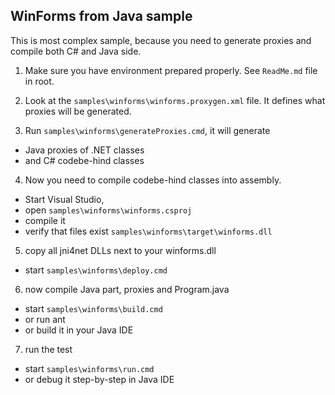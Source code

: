 WinForms from Java sample
---

This is most complex sample, because you need to generate proxies and compile both C# and Java side.

1) Make sure you have environment prepared properly. See `ReadMe.md` file in root.

2) Look at the `samples\winforms\winforms.proxygen.xml` file. It defines what proxies will be generated.

3) Run `samples\winforms\generateProxies.cmd`, it will generate 
- Java proxies of .NET classes 
- and C# codebe-hind classes

4) Now you need to compile codebe-hind classes into assembly. 
- Start Visual Studio, 
- open `samples\winforms\winforms.csproj`
- compile it
- verify that files exist `samples\winforms\target\winforms.dll`

5) copy all jni4net DLLs next to your winforms.dll
- start `samples\winforms\deploy.cmd`

6) now compile Java part, proxies and Program.java
- start `samples\winforms\build.cmd`
- or run ant
- or build it in your Java IDE

7) run the test
- start `samples\winforms\run.cmd`
- or debug it step-by-step in Java IDE